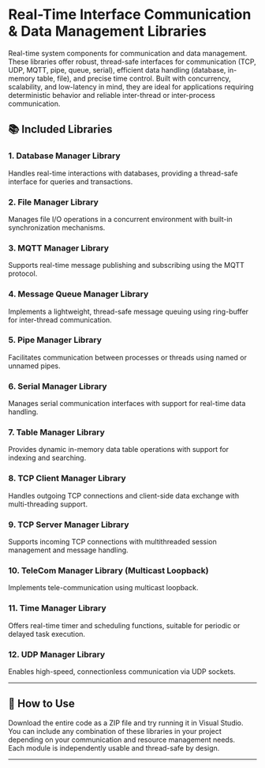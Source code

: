 # Real-Time Interface Communication & Data Management Libraries

Real-time system components for communication and data management. These libraries offer robust, thread-safe interfaces for communication (TCP, UDP, MQTT, pipe, queue, serial), efficient data handling (database, in-memory table, file), and precise time control. Built with concurrency, scalability, and low-latency in mind, they are ideal for applications requiring deterministic behavior and reliable inter-thread or inter-process communication.

## 📚 Included Libraries

### 1. **Database Manager Library**
Handles real-time interactions with databases, providing a thread-safe interface for queries and transactions.

### 2. **File Manager Library**
Manages file I/O operations in a concurrent environment with built-in synchronization mechanisms.

### 3. **MQTT Manager Library**
Supports real-time message publishing and subscribing using the MQTT protocol.

### 4. **Message Queue Manager Library**
Implements a lightweight, thread-safe message queuing using ring-buffer for inter-thread communication.

### 5. **Pipe Manager Library**
Facilitates communication between processes or threads using named or unnamed pipes.

### 6. **Serial Manager Library**
Manages serial communication interfaces with support for real-time data handling.

### 7. **Table Manager Library**
Provides dynamic in-memory data table operations with support for indexing and searching.

### 8. **TCP Client Manager Library**
Handles outgoing TCP connections and client-side data exchange with multi-threading support.

### 9. **TCP Server Manager Library**
Supports incoming TCP connections with multithreaded session management and message handling.

### 10. **TeleCom Manager Library (Multicast Loopback)**
Implements tele-communication using multicast loopback.

### 11. **Time Manager Library**
Offers real-time timer and scheduling functions, suitable for periodic or delayed task execution.

### 12. **UDP Manager Library**
Enables high-speed, connectionless communication via UDP sockets.

---

## 🚀 How to Use

Download the entire code as a ZIP file and try running it in Visual Studio.  
You can include any combination of these libraries in your project depending on your communication and resource management needs.  
Each module is independently usable and thread-safe by design.  

---
